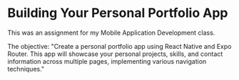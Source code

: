 # Building Your Personal Portfolio App
This was an assignment for my Mobile Application Development class. 

The objective: "Create a personal portfolio app using React Native and Expo Router. This app will showcase your personal projects, skills, and contact information across multiple pages, implementing various navigation techniques."
